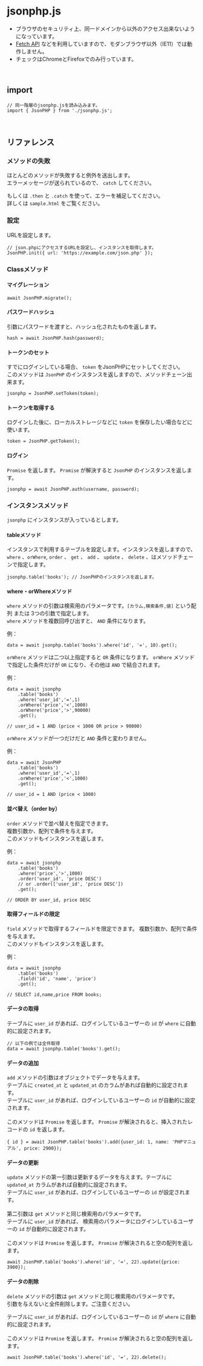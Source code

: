# jsonphp.js

- ブラウザのセキュリティ上、同一ドメインから以外のアクセス出来ないようになっています。
- [Fetch API](https://developer.mozilla.org/ja/docs/Web/API/Fetch_API) などを利用していますので、モダンブラウザ以外（IE11）では動作しません。
- チェックはChromeとFirefoxでのみ行っています。

&nbsp;

## import

```
// 同一階層のjsonphp.jsを読み込みます。
import { JsonPHP } from './jsonphp.js';
```

&nbsp;

## リファレンス

### メソッドの失敗

ほとんどのメソッドが失敗すると例外を送出します。  
エラーメッセージが送られているので、 `catch` してください。

もしくは `.then` と `.catch` を使って、エラーを補足してください。  
詳しくは `sample.html` をご覧ください。

### 設定

URLを設定します。

```
// json.phpにアクセスするURLを設定し、インスタンスを取得します。
JsonPHP.init({ url: 'https://example.com/json.php' });
```

### Classメソッド

#### マイグレーション

```
await JsonPHP.migrate();
```

#### パスワードハッシュ

引数にパスワードを渡すと、ハッシュ化されたものを返します。

```
hash = await JsonPHP.hash(password);
```

#### トークンのセット

すでにログインしている場合、 `token` をJsonPHPにセットしてください。  
このメソッドは `JsonPHP` のインスタンスを返しますので、メソッドチェーン出来ます。

```
jsonphp = JsonPHP.setToken(token);
```

#### トークンを取得する

ログインした後に、ローカルストレージなどに `token` を保存したい場合などに使います。

```
token = JsonPHP.getToken();
```

#### ログイン

`Promise` を返します。 `Promise` が解決すると `JsonPHP` のインスタンスを返します。

```
jsonphp = await JsonPHP.auth(username, password);
```

### インスタンスメソッド

`jsonphp` にインスタンスが入っているとします。

#### tableメソッド

インスタンスで利用するテーブルを設定します。インスタンスを返しますので、 `where` 、`orWhere`, `order` 、 `get` 、 `add` 、 `update` 、 `delete` 、はメソッドチェーンで指定します。

```
jsonphp.table('books'); // JsonPHPのインスタンスを返します。
```

#### where・orWhereメソッド

`where` メソッドの引数は検索用のパラメータです。`[カラム,検索条件,値]` という配列 または 3つの引数で指定します。  
`where` メソッドを複数回呼び出すと、 `AND` 条件になります。

例：

```
data = await jsonphp.table('books').where('id', '=', 10).get();
```

`orWhere` メソッドは二つ以上指定すると `OR` 条件になります。 `orWhere` メソッドで指定した条件だけが `OR` になり、その他は `AND` で結合されます。

例：

```
data = await jsonphp
    .table('books')
    .where('user_id','=',1)
    .orWhere('price','<',1000)
    .orWhere('price','>',90000)
    .get();

// user_id = 1 AND (price < 1000 OR price > 90000)
```

`orWhere` メソッドが一つだけだと `AND` 条件と変わりません。

例：

```
data = await JsonPHP
    .table('books')
    .where('user_id','=',1)
    .orWhere('price','<',1000)
    .get();

// user_id = 1 AND (price < 1000)
```

#### 並べ替え（order by）

`order` メソッドで並べ替えを指定できます。  
複数引数か、配列で条件を与えます。  
このメソッドもインスタンスを返します。

例：

```
data = await jsonphp
    .table('books')
    .where('price','>',1000)
    .order('user_id', 'price DESC')
    // or .order(['user_id', 'price DESC'])
    .get();

// ORDER BY user_id, price DESC
```

#### 取得フィールドの限定

`field` メソッドで取得するフィールドを限定できます。
複数引数か、配列で条件を与えます。  
このメソッドもインスタンスを返します。

例：

```
data = await jsonphp
    .table('books')
    .field('id', 'name', 'price')
    .get();

// SELECT id,name,price FROM books;
```

#### データの取得

テーブルに `user_id` があれば、ログインしているユーザーの `id` が `where` に自動的に設定されます。

```
// 以下の例では全件取得
data = await jsonphp.table('books').get();
```

#### データの追加

`add` メソッドの引数はオブジェクトでデータを与えます。  
 テーブルに `created_at` と `updated_at` のカラムがあれば自動的に設定されます。  
 テーブルに `user_id` があれば、ログインしているユーザーの `id` が自動的に設定されます。  
&nbsp;  
このメソッドは `Promise` を返します。 `Promise` が解決されると、挿入されたレコードの `id` を返します。

```
{ id } = await JsonPHP.table('books').add({user_id: 1, name: 'PHPマニュアル', price: 2900});
```

#### データの更新

`update` メソッドの第一引数は更新するデータを与えます。テーブルに `updated_at` カラムがあれば自動的に設定されます。  
テーブルに `user_id` があれば、ログインしているユーザーの `id` が設定されます。  
&nbsp;  
第二引数は `get` メソッドと同じ検索用のパラメータです。  
テーブルに `user_id` があれば、 検索用のパラメータにログインしているユーザーの `id` が自動的に設定されます。  
&nbsp;  
このメソッドは `Promise` を返します。 `Promise` が解決されると空の配列を返します。


```
await JsonPHP.table('books').where('id', '=', 22).update({price: 3900});
```

#### データの削除

`delete` メソッドの引数は `get` メソッドと同じ検索用のパラメータです。  
引数を与えないと全件削除します。ご注意ください。

テーブルに `user_id` があれば、ログインしているユーザーの `id` が `where` に自動的に設定されます。  
&nbsp;  
このメソッドは `Promise` を返します。 `Promise` が解決されると空の配列を返します。

```
await JsonPHP.table('books').where('id', '=', 22).delete();
```
